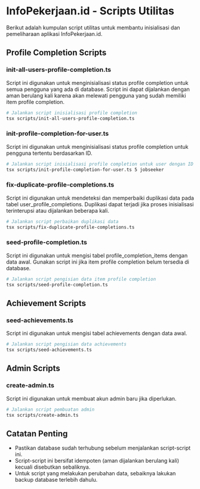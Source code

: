 # InfoPekerjaan.id - Scripts Utilitas

Berikut adalah kumpulan script utilitas untuk membantu inisialisasi dan pemeliharaan aplikasi InfoPekerjaan.id.

## Profile Completion Scripts

### init-all-users-profile-completion.ts

Script ini digunakan untuk menginisialisasi status profile completion untuk semua pengguna yang ada di database. Script ini dapat dijalankan dengan aman berulang kali karena akan melewati pengguna yang sudah memiliki item profile completion.

```bash
# Jalankan script inisialisasi profile completion
tsx scripts/init-all-users-profile-completion.ts
```

### init-profile-completion-for-user.ts

Script ini digunakan untuk menginisialisasi status profile completion untuk pengguna tertentu berdasarkan ID.

```bash
# Jalankan script inisialisasi profile completion untuk user dengan ID 5
tsx scripts/init-profile-completion-for-user.ts 5 jobseeker
```

### fix-duplicate-profile-completions.ts

Script ini digunakan untuk mendeteksi dan memperbaiki duplikasi data pada tabel user_profile_completions. Duplikasi dapat terjadi jika proses inisialisasi terinterupsi atau dijalankan beberapa kali.

```bash
# Jalankan script perbaikan duplikasi data
tsx scripts/fix-duplicate-profile-completions.ts
```

### seed-profile-completion.ts

Script ini digunakan untuk mengisi tabel profile_completion_items dengan data awal. Gunakan script ini jika item profile completion belum tersedia di database.

```bash
# Jalankan script pengisian data item profile completion
tsx scripts/seed-profile-completion.ts
```

## Achievement Scripts

### seed-achievements.ts

Script ini digunakan untuk mengisi tabel achievements dengan data awal.

```bash
# Jalankan script pengisian data achievements
tsx scripts/seed-achievements.ts
```

## Admin Scripts

### create-admin.ts

Script ini digunakan untuk membuat akun admin baru jika diperlukan.

```bash
# Jalankan script pembuatan admin
tsx scripts/create-admin.ts
```

## Catatan Penting

- Pastikan database sudah terhubung sebelum menjalankan script-script ini.
- Script-script ini bersifat idempoten (aman dijalankan berulang kali) kecuali disebutkan sebaliknya.
- Untuk script yang melakukan perubahan data, sebaiknya lakukan backup database terlebih dahulu.